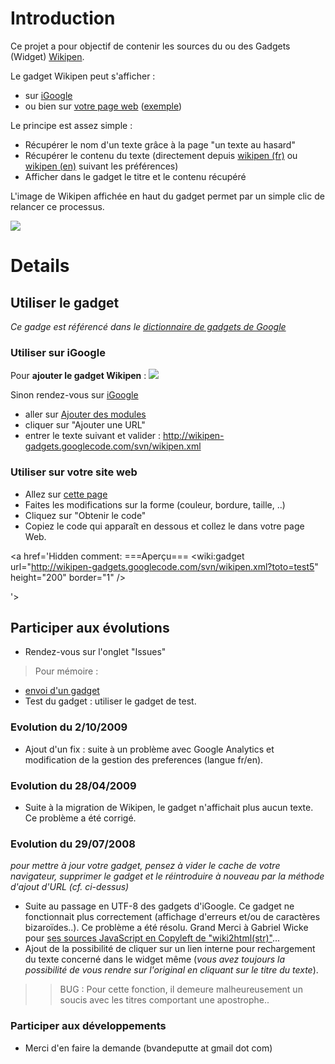 # Introduction #
Ce projet a pour objectif de contenir les sources du ou des Gadgets (Widget) [Wikipen](http://fr.wikipen.org).

Le gadget Wikipen peut s'afficher :
  * sur [iGoogle](http://www.google.fr/ig?hl=fr)
  * ou bien sur [votre page web](http://gmodules.com/ig/creator?synd=open&url=http%3A//wikipen-gadgets.googlecode.com/svn/wikipen.xml) ([exemple](http://boly38.free.fr))

Le principe est assez simple :
  * Récupérer le nom d'un texte grâce à la page "un texte au hasard"
  * Récupérer le contenu du texte (directement depuis [wikipen (fr)](http://fr.wikipen.org) ou [wikipen (en)](http://en.wikipen.org) suivant les préférences)
  * Afficher dans le gadget le titre et le contenu récupéré

L'image de Wikipen affichée en haut du gadget permet par un simple clic de relancer ce processus.

[![](http://wikipen-gadgets.googlecode.com/svn/wikipenwidget.png)](http://fusion.google.com/add?moduleurl=http%3A//wikipen-gadgets.googlecode.com/svn/wikipen.xml)

# Details #

## Utiliser le gadget ##

_Ce gadge est référencé dans le [dictionnaire de gadgets de Google](http://www.google.com/ig/directory?q=wikipen&source=gapi)_

### Utiliser sur iGoogle ###
Pour **ajouter le gadget Wikipen** :
[![](http://buttons.googlesyndication.com/fusion/add.gif)](http://fusion.google.com/add?moduleurl=http%3A//wikipen-gadgets.googlecode.com/svn/wikipen.xml)

Sinon rendez-vous sur [iGoogle](http://www.google.fr/ig?hl=fr)
  * aller sur [Ajouter des modules](http://www.google.fr/ig/directory?hl=fr&root=/ig&igtab=Outils+&dpos=top)
  * cliquer sur "Ajouter une URL"
  * entrer le texte suivant et valider : http://wikipen-gadgets.googlecode.com/svn/wikipen.xml

### Utiliser sur votre site web ###
  * Allez sur [cette page](http://gmodules.com/ig/creator?synd=open&url=http%3A//wikipen-gadgets.googlecode.com/svn/wikipen.xml)
  * Faites les modifications sur la forme (couleur, bordure, taille, ..)
  * Cliquez sur "Obtenir le code"
  * Copiez le code qui apparaît en dessous et collez le dans votre page Web.


<a href='Hidden comment: 
===Aperçu===
<wiki:gadget url="http://wikipen-gadgets.googlecode.com/svn/wikipen.xml?toto=test5" height="200" border="1" />

'></a>

## Participer aux évolutions ##
  * Rendez-vous sur l'onglet "Issues"

> Pour mémoire :
  * [envoi d'un gadget](http://www.google.com/ig/submit)
  * Test du gadget : utiliser le gadget de test.

### Evolution du 2/10/2009 ###
  * Ajout d'un fix : suite à un problème avec Google Analytics et modification de la gestion des preferences (langue fr/en).

### Evolution du 28/04/2009 ###
  * Suite à la migration de Wikipen, le gadget n'affichait plus aucun texte. Ce problème a été corrigé.

### Evolution du 29/07/2008 ###
_pour mettre à jour votre gadget, pensez à vider le cache de votre navigateur, supprimer le gadget et le réintroduire à nouveau par la méthode d'ajout d'URL (cf. ci-dessus)_

  * Suite au passage en UTF-8 des gadgets d'iGoogle. Ce gadget ne fonctionnait plus correctement (affichage d'erreurs et/ou de caractères bizaroïdes..). Ce problème a été résolu. Grand Merci à Gabriel Wicke pour [ses sources JavaScript en Copyleft de "wiki2html(str)"](http://en.wikipedia.org/wiki/User:Sverdrup/Wikipreview.html)...
  * Ajout de la possibilité de cliquer sur un lien interne pour rechargement du texte concerné dans le widget même (_vous avez toujours la possibilité de vous rendre sur l'original en cliquant sur le titre du texte_).
> > BUG : Pour cette fonction, il demeure malheureusement un soucis avec les titres comportant une apostrophe..


### Participer aux développements ###
  * Merci d'en faire la demande (bvandeputte at gmail dot com)